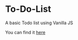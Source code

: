 # To-Do-List
A basic Todo list using Vanilla JS

You can find it [here](https://todolistinvanillajs.netlify.app/)
